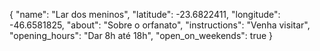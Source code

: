 {
	"name": "Lar dos meninos",
	"latitude": -23.6822411,
	"longitude": -46.6581825,
	"about": "Sobre o orfanato",
	"instructions": "Venha visitar",
	"opening_hours": "Dar 8h até 18h",
	"open_on_weekends": true
}